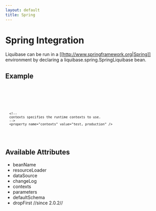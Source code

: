 ```yaml
---
layout: default
title: Spring
---
```


# Spring Integration #

Liquibase can be run in a [[http://www.springframework.org|Spring]] environment by declaring a liquibase.spring.SpringLiquibase bean.



## Example ##

<code xml>
<bean id="liquibase" class="liquibase.integration.spring.SpringLiquibase">
      <property name="dataSource" ref="myDataSource" />
      <property name="changeLog" value="classpath:db-changelog.xml" />

      <!--
      contexts specifies the runtime contexts to use.
      -->
      <property name="contexts" value="test, production" />
 </bean>
</code>


## Available Attributes ##

  * beanName
  * resourceLoader
  * dataSource
  * changeLog
  * contexts
  * parameters
  * defaultSchema
  * dropFirst //since 2.0.2//